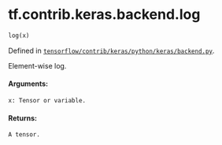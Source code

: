 <div itemscope itemtype="http://developers.google.com/ReferenceObject">
<meta itemprop="name" content="tf.contrib.keras.backend.log" />
</div>

# tf.contrib.keras.backend.log

``` python
log(x)
```



Defined in [`tensorflow/contrib/keras/python/keras/backend.py`](https://www.tensorflow.org/code/tensorflow/contrib/keras/python/keras/backend.py).

Element-wise log.

#### Arguments:

    x: Tensor or variable.


#### Returns:

    A tensor.